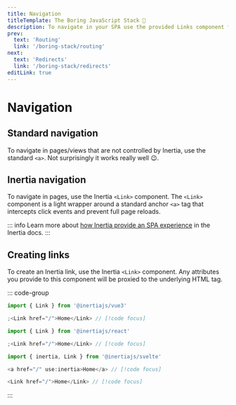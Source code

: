 ```yaml
---
title: Navigation
titleTemplate: The Boring JavaScript Stack 🥱
description: To navigate in your SPA use the provided Links component for your UI framework.
prev:
  text: 'Routing'
  link: '/boring-stack/routing'
next:
  text: 'Redirects'
  link: '/boring-stack/redirects'
editLink: true
---
```


# Navigation

## Standard navigation

To navigate in pages/views that are not controlled by Inertia, use the standard `<a>`. Not surprisingly it works really well :wink:.

## Inertia navigation

To navigate in pages, use the Inertia `<Link>` component. The `<Link>` component is a light wrapper around a standard anchor `<a>` tag that intercepts click events and prevent full page reloads.

::: info
Learn more about [how Inertia provide an SPA experience](https://inertiajs.com/how-it-works) in the Inertia docs.
:::

## Creating links

To create an Inertia link, use the Inertia `<Link>` component. Any attributes you provide to this component will be proxied to the underlying HTML tag.

::: code-group

```js [Vue]
import { Link } from '@inertiajs/vue3'

;<Link href="/">Home</Link> // [!code focus]
```

```js [React]
import { Link } from '@inertiajs/react'

;<Link href="/">Home</Link> // [!code focus]
```

```js [Svelte]
import { inertia, Link } from '@inertiajs/svelte'

<a href="/" use:inertia>Home</a> // [!code focus]

<Link href="/">Home</Link> // [!code focus]
```

:::
